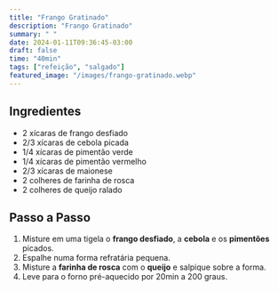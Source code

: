 ```yaml
---
title: "Frango Gratinado"
description: "Frango Gratinado"
summary: " "
date: 2024-01-11T09:36:45-03:00
draft: false
time: "40min"
tags: ["refeição", "salgado"]
featured_image: "/images/frango-gratinado.webp"
---
```


## Ingredientes

- 2 xícaras de frango desfiado
- 2/3 xícaras de cebola picada
- 1/4 xícaras de pimentão verde
- 1/4 xícaras de pimentão vermelho
- 2/3 xícaras de maionese
- 2 colheres de farinha de rosca
- 2 colheres de queijo ralado

## Passo a Passo

1. Misture em uma tigela o **frango desfiado**, a **cebola** e os **pimentões** picados.
1. Espalhe numa forma refratária pequena.
1. Misture a **farinha de rosca** com o **queijo** e salpique sobre a forma.
1. Leve para o forno pré-aquecido por 20min a 200 graus.
